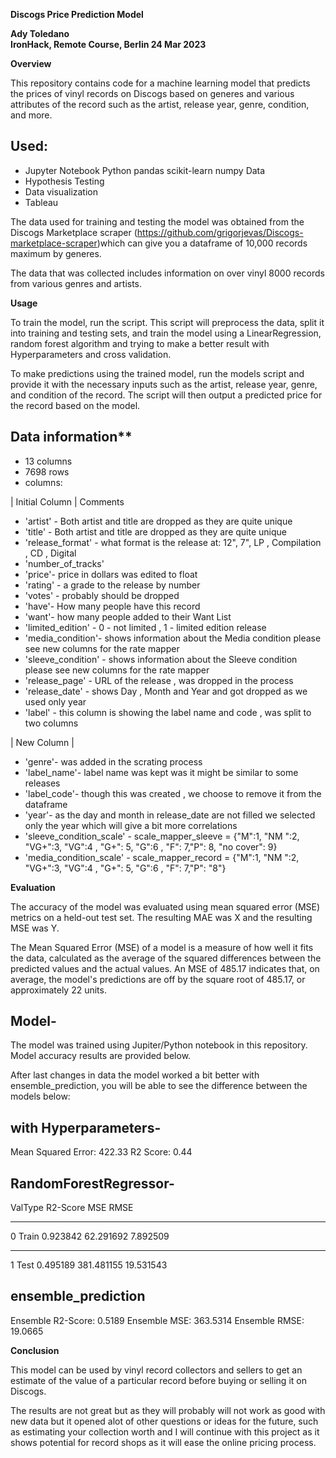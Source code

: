
**Discogs Price Prediction Model**

**Ady Toledano**  
**IronHack, Remote Course, Berlin 24 Mar 2023**

**Overview**

This repository contains code for a machine learning model that predicts the prices of vinyl records on Discogs based on generes and various attributes of the record such as the artist, release year, genre, condition, and more.

## Used:

* Jupyter Notebook
  Python 
  pandas
  scikit-learn
  numpy
  Data
* Hypothesis Testing 
* Data visualization
* Tableau


The data used for training and testing the model was obtained from the Discogs Marketplace scraper (https://github.com/grigorjevas/Discogs-marketplace-scraper)which can give you a dataframe of 10,000 records maximum by generes.

The data that was collected includes information on over  vinyl 8000 records from various genres and artists.

**Usage**

To train the model, run the script. This script will preprocess the data, split it into training and testing sets, and train the model using a LinearRegression, random forest algorithm and trying to make a better result with Hyperparameters and cross validation.

To make predictions using the trained model, run the models script and provide it with the necessary inputs such as the artist, release year, genre, and condition of the record. The script will then output a predicted price for the record based on the model.

## Data information**

* 13 columns 
* 7698 rows 
* columns:

| Initial Column | Comments 

* 'artist' - Both artist and title are dropped as they are quite unique 
* 'title' - Both artist and title are dropped as they are quite unique 
* 'release_format' - what format is the release at: 12", 7", LP , Compilation , CD , Digital
* 'number_of_tracks' 
* 'price'- price in dollars was edited to float
* 'rating' - a grade to the release by number
* 'votes' - probably should be dropped 
* 'have'- How many people have this record 
* 'want'- how many people added to their Want List 
* 'limited_edition' - 0 - not limited , 1 - limited edition release 
* 'media_condition'- shows information about the Media condition please see new columns for the rate mapper 
* 'sleeve_condition' - shows information about the Sleeve condition please see new columns for the rate mapper 
* 'release_page' - URL of the release , was dropped in the process
* 'release_date' - shows Day , Month and  Year and got dropped as we used only year
* 'label'	- this column is showing the label name and code , was split to two columns

| New Column |
* 'genre'- was added in the scrating process 
* 'label_name'- label name was kept was it might be similar to some releases 
* 'label_code'- though this was created , we choose to remove it from the dataframe 
* 'year'- as the day and month in release_date are not filled we selected only the year which will give a bit more correlations 
* 'sleeve_condition_scale' - scale_mapper_sleeve = {"M":1, "NM ":2, "VG+":3, "VG":4 , "G+": 5, "G":6 , "F": 7,"P": 8, "no cover": 9}
* 'media_condition_scale' - scale_mapper_record = {"M":1, "NM ":2, "VG+":3, "VG":4 , "G+": 5, "G":6 , "F": 7,"P": "8"}


**Evaluation**

The accuracy of the model was evaluated using  mean squared error (MSE) metrics on a held-out test set. The resulting MAE was X and the resulting MSE was Y.

The Mean Squared Error (MSE) of a model is a measure of how well it fits the data, calculated as the average of the squared differences between the predicted values and the actual values. An MSE of 485.17 indicates that, on average, the model's predictions are off by the square root of 485.17, or approximately 22 units.

## Model-
The model was trained using Jupiter/Python notebook in this repository. Model accuracy results are provided below.


After last changes in data the model worked a bit better with ensemble_prediction, you will be able to see the difference between the models below:

## with Hyperparameters- 

Mean Squared Error: 422.33
R2 Score: 0.44

## RandomForestRegressor- 

ValType	R2-Score	  MSE	        RMSE
***************************************
0	Train	0.923842	62.291692	7.892509
***************************************
1	Test	0.495189	381.481155	19.531543

## ensemble_prediction

Ensemble R2-Score: 0.5189
Ensemble MSE: 363.5314
Ensemble RMSE: 19.0665


**Conclusion**

This model can be used by vinyl record collectors and sellers to get an estimate of the value of a particular record before buying or selling it on Discogs.

The results are not great but as they will probably will not work as good with new data but it opened alot of other questions or ideas for the future, such as estimating your collection worth and I will continue with this project as it shows potential for record shops as it will ease the online pricing process. 
